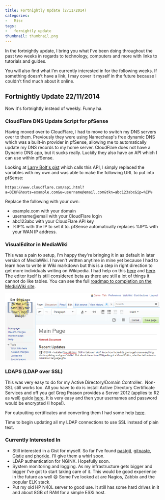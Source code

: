 ```yaml
---
title: Fortnightly Update (2/11/2014)
categories:
-   Misc
tags:
-   fornightly update
thumbnail: thumbnail.png
---
```


In the fortnightly update, I bring you what I've been doing throughout the past two weeks in regards to technology, computers and more with links to tutorials and guides.

You will also find what I'm currently interested in for the following weeks. If something doesn’t have a link, I may cover it myself in the future because I couldn't find much about it online.

<!-- more -->

## Fortnightly Update 22/11/2014

Now it's fortnightly instead of weekly. Funny ha.

### CloudFlare DNS Update Script for pfSense

Having moved over to CloudFlare, I had to move to switch my DNS servers over to them. Previously they were using Namecheap's free dynamic DNS which was a built-in provider in pfSense, allowing me to automatically update my DNS records to my home server. CloudFlare does not have a Dynamic DNS app, but it sucks really. Luckily they also have an API which I can use within pfSense.

Looking at [Larry Bolt's gist](https://gist.github.com/larrybolt/6295160) which calls this API, I simply replaced the variables with my own and was able to make the following URL to put into pfSense:

```
https://www.cloudflare.com/api.html?a=DIUP&hosts=example.com&u=username@email.com&tkn=abc123abc&ip=%IP%
```

Replace the following with your own:

*   example.com with your domain
*   username@email with your CloudFlare login
*   abc123abc with your CloudFlare API key
*   %IP% with the IP to set it to. pfSense automatically replaces %IP% with your WAN IP address.

### VisualEditor in MediaWiki

This was a pain to setup, I'm happy they're bringing it in as default in later version of MediaWiki. I haven't written anytime in mine yet because I had to learn how to write in Wiki markdown but this is a step in right direction to get more individuals writing on Wikipedia. I had help on this [here](http://www.mediawiki.org/wiki/Extension:VisualEditor) and [here](http://edutechwiki.unige.ch/en/VisualEditor). The editor itself is still considered beta as there are still a lot of things it cannot do like tables. You can see the full [roadmap to completion on the MediaWiki site](http://www.mediawiki.org/wiki/VisualEditor/Roadmap).

![mediawiki visual editor](capture7.png)

### LDAPS (LDAP over SSL)

This was very easy to do for my Active Directory/Domain Controller.  Non-SSL still works too. All you have to do is install Active Directory Certificate Services and off you go! Greg Peason provides a Server 2012 (applies to R2 as well) guide [here](http://gregtechnobabble.blogspot.com.au/2012/11/enabling-ldap-ssl-in-windows-2012-part-1.html). It is very easy and then your usernames and password would be encrypted (I hope!).

For outputting certificates and converting them I had some help [here](https://confluence.atlassian.com/display/DOC/Configuring+an+SSL+Connection+to+Active+Directory).

Time to begin updating all my LDAP connections to use SSL instead of plain text.

### Currently Interested In

*   Still interested in a Gist for myself. So far I've found [pastgit](https://github.com/mmikulicic/pastgit), [gitpaste](https://github.com/justinvh/gitpaste), [Gistie](https://github.com/gmarik/Gistie) and [phorkie](https://github.com/cweiske/phorkie). I'll give them a whirl soon.
*   LDAP authentication for NGINX. Hopefully soon.
*   System monitoring and logging. As my infrastructure gets bigger and bigger I've got to start taking care of it. This would be good experience in the future as well :smile: Some I've looked at are Nagios, Zabbix and the popular ELK stack.
*   Put my old HP N40L server to good use. It still has some hard drives in it and about 8GB of RAM for a simple ESXi host.

